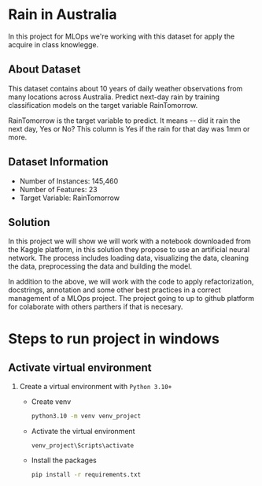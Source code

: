 # Rain in Australia
In this project for MLOps we're working with this dataset for apply the acquire in class knowlegge.

## About Dataset
This dataset contains about 10 years of daily weather observations from many locations across Australia. Predict next-day rain by training classification models on the target variable RainTomorrow.

RainTomorrow is the target variable to predict. It means -- did it rain the next day, Yes or No? This column is Yes if the rain for that day was 1mm or more.

## Dataset Information
- Number of Instances: 145,460
- Number of Features: 23
- Target Variable: RainTomorrow

## Solution
In this project we will show we will work with a notebook downloaded from the Kaggle platform, in this solution they propose to use an artificial neural network. The process includes loading data, visualizing the data, cleaning the data, preprocessing the data and building the model.

In addition to the above, we will work with the code to apply refactorization, docstrings, annotation and some other best practices in a correct management of a MLOps project. The project going to up to github platform for colaborate with others parthers if that is necesary.


# Steps to run project in windows
## Activate virtual environment
1. Create a virtual environment with `Python 3.10+`
    * Create venv
        ```bash
        python3.10 -m venv venv_project
        ```

    * Activate the virtual environment
        ```
        venv_project\Scripts\activate
        ```
    * Install the packages
        ```bash
        pip install -r requirements.txt
        ```


